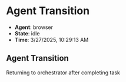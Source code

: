 # Agent Transition

- **Agent**: browser
- **State**: idle
- **Time**: 3/27/2025, 10:29:13 AM

## Agent Transition

Returning to orchestrator after completing task

